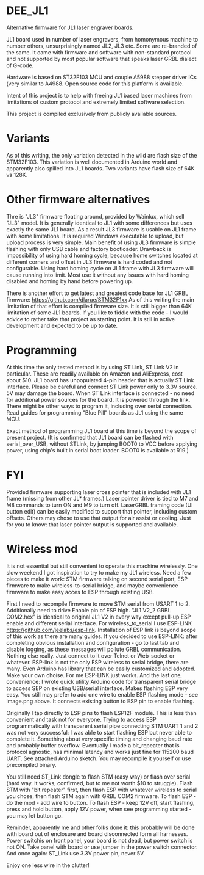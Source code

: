 # DEE_JL1
Alternative firmware for JL1 laser engraver boards.

JL1 board used in number of laser engravers, from homonymous machine to number others, unsurprisingly named JL2, JL3 etc. Some are re-branded of the same.
It came with firmware and software with non-standard protocol and not supported by most popular software that speaks laser GRBL dialect of G-code.

Hardware is based on ST32F103 MCU and couple A5988 stepper driver ICs (very similar to A4988. Open source code for this platform is available.

Intent of this project is to help with freeing JL1 based laser machines from limitations of custom protocol and extremely limited software selection.

This project is compiled exclusively from publicly available sources.

# Variants
As of this writing, the only variation detected in the wild are flash size of the STM32F103. This variation is well documented in Arduino world and apparently also spilled into JL1 boards.
Two variants have flash size of 64K vs 128K.

# Other firmware alternatives
Thre is "JL3" firmware floating around, provided by Wainlux, which sell "JL3" model. It is generally identical to JL1 with some differences but uses exactly the same JL1 board. As a result JL3 firmware is usable on JL1 frame with some limitations. It is required Windows executable to upload, but upload process is very simple.
Main benefit of using JL3 firmware is simple flashing with only USB cable and factory bootloader. Drawback is impossibility of using hard homing cycle, because home switches located at different corners and offset in JL3 firmware is hard coded and not configurable. Using hard homing cycle on JL1 frame with JL3 firmware will cause running into limit. Most use it without any issues with hard homing disabled and homing by hand before powering up.

There is another effort to get latest and greatest code base for JL1 GRBL firmware: https://github.com/dlarue/STM32F1xx
As of this writing the main limitation of that effort is compiled firmware size. It is still bigger than 64K limitation of some JL1 boards.
If you like to fiddle with the code - I would advice to rather take that project as starting point. It is still in active development and expected to be up to date.

# Programming
At this time the only tested method is by using ST Link, ST Link V2 in particular. These are readily available on Amazon and AliExpress, cost about $10.
JL1 board has unpopulated 4-pin header that is actually ST Link interface.
Please be careful and connect ST Link power only to 3.3V source. 5V may damage the board.
When ST Link interface is connected - no need for additional power sources for the board. It is powered through the link.
There might be other ways to program it, including over serial connection. Read guides for programming "Blue Pill" boards as JL1 using the same MCU.

Exact method of programming JL1 board at this time is beyond the scope of present project.
(It is confirmed that JL1 board can be flashed with serial_over_USB, without STLink, by jumping BOOT0 to VCC before applying power, using chip's built in serial boot loader. BOOT0 is available at R19.)

# FYI
Provided firmware supporting laser cross pointer that is included with JL1 frame (missing from other JL* frames.) Laser pointer driver is tied to M7 and M8 commands to turn ON and M9 to turn off. LaserGRBL framing code (UI button edit) can be easily modified to support that pointer, including custom offsets. Others may chose to use that output for air assist or cooling. Just for you to know: that laser pointer output is supported and available.

# Wireless mod
It is not essential but still convenient to operate this machine wirelessly. One slow weekend I got inspiration to try to make my JL1 wireless. Need a few pieces to make it work: STM firmware talking on second serial port, ESP firmware to make wireless-to-serial bridge, and maybe convenience firmware to make easy acces to ESP through existing USB.

First I need to recompile firmware to move STM serial from USART 1 to 2. Additionally need to drive Enable pin of ESP high. "JL1 V2_2 GRBL COM2.hex" is identical to original JL1 V2 in every way except pull-up ESP enable and different serial interface.
For wireless_to_serial I use ESP-LINK https://github.com/jeelabs/esp-link. Installation of ESP link is beyond scope of this work as there are many guides. If you decided to use ESP-LINK: after completing obvious installation and configuration - go to last tab and disable logging, as these messages will pollute GRBL communication. Nothing else really. Just connect to it over Telnet or Web-socket or whatever. ESP-link is not the only ESP wireless to serial bridge, there are many. Even Arduino has library that can be easily customized and adopted. Make your own choise. For me ESP-LINK just works.
And the last one, convenience: I wrote quick utility Arduino code for transparent serial bridge to access SEP on existing USB/serial interface. Makes flashing ESP very easy. You still may prefer to add one wire to enable ESP flashing mode - see image.png above. It connects existing button to ESP pin to enable flashing.

Originally I tap directly to ESP pins to flash ESP12F module. This is less than convenient and task not for everyone. Trying to access ESP programmatically with transparent serial pipe connecting STM UART 1 and 2 was not very successful: I was able to start flashing ESP but never able to complete it. Something about very specific timing and changing baud rate and probably buffer overflow. Eventually I made a bit_repeater that is protocol agnostic, has minimal latency and works just fine for 115200 baud UART. See attached Arduino sketch. You may recompile it yourself or use precompiled binary.

You still need ST_Link dongle to flash STM (easy way) or flash over serial (hard way. It works, confirmed, but to me not worth $10 to struggle). Flash STM with "bit repeater" first, then flash ESP with whatever wireless to serial you chose, then flash STM again with GRBL COM2  firmware.
To flash ESP - do the mod - add wire to button. To flash ESP - keep 12V off, start flashing, press and hold button, apply 12V power, when see programming started - you may let button go.

Reminder, apparently me and other folks done it: this probably will be done with board out of enclosure and board disconnected form all harnesses. Power switchis on front panel, your board is not dead, but power switch is not ON. Take panel with board or use jumper in the power switch connector. And once again: ST_Link use 3.3V power pin, never 5V.

Enjoy one less wire in the clutter!
